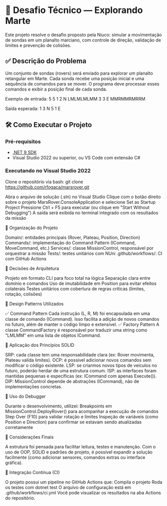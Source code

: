 # 🚀 Desafio Técnico — Explorando Marte

Este projeto resolve o desafio proposto pela Niuco: simular a movimentação de sondas em um planalto marciano, com controle de direção, validação de limites e prevenção de colisões.


## ✅ Descrição do Problema

Um conjunto de sondas (rovers) será enviado para explorar um planalto retangular em Marte. Cada sonda recebe uma posição inicial e uma sequência de comandos para se mover. O programa deve processar esses comandos e exibir a posição final de cada sonda.

Exemplo de entrada:
5 5
1 2 N
LMLMLMLMM
3 3 E
MMRMMRMRRM

Saída esperada:
1 3 N
5 1 E


## 🛠️ Como Executar o Projeto

### Pré-requisitos
- [.NET 9 SDK](https://dotnet.microsoft.com/en-us/download/dotnet/9.0)
- Visual Studio 2022 ou superior, ou VS Code com extensão C#

### Executando no Visual Studio 2022

Clone o repositório via bash:
git clone https://github.com/rfogaca/marsrover.git

Abra o arquivo de solução (.sln) no Visual Studio
Clique com o botão direito sobre o projeto MarsRover.ConsoleApplication e selecione Set as Startup Project
Pressione Ctrl + F5 para executar (ou clique em "Start Without Debugging")
A saída será exibida no terminal integrado com os resultados da missão


🧱 Organização do Projeto

Domain/: entidades principais (Rover, Plateau, Position, Direction)
Commands/: implementação do Command Pattern (ICommand, MoveCommand, etc.)
Services/: classe MissionControl, responsável por orquestrar a missão
Tests/: testes unitários com NUni
.github/workflows/: CI com GitHub Actions


🧠 Decisões de Arquitetura

Projeto em formato CLI para foco total na lógica
Separação clara entre domínio e comandos
Uso de imutabilidade em Position para evitar efeitos colaterais
Testes unitários com cobertura de regras críticas (limites, rotação, colisões)


🧩 Design Patterns Utilizados

✅ Command Pattern
Cada instrução (L, R, M) foi encapsulada em uma classe de comando (ICommand). Isso facilita a adição de novos comandos no futuro, além de manter o código limpo e extensível.
✅ Factory Pattern
A classe CommandFactory é responsável por traduzir uma string como "LMLMM" em uma lista de objetos ICommand.


🧱 Aplicação dos Princípios SOLID

SRP: cada classe tem uma responsabilidade clara (ex: Rover movimenta, Plateau valida limites).
OCP: é possível adicionar novos comandos sem modificar o código existente.
LSP: se criarmos novos tipos de veículos no futuro, poderão herdar de uma estrutura comum.
ISP: as interfaces foram mantidas pequenas e específicas (ex: ICommand com apenas Execute()).
DIP: MissionControl depende de abstrações (ICommand), não de implementações concretas.


🐞 Uso do Debugger

Durante o desenvolvimento, utilizei:
Breakpoints em MissionControl.DeployRover() para acompanhar a execução de comandos
Step Over (F10) para validar rotação e limites
Inspeção de variáveis (como Position e Direction) para confirmar se estavam sendo atualizadas corretamente


💬 Considerações Finais

A estrutura foi pensada para facilitar leitura, testes e manutenção. Com o uso de OOP, SOLID e padrões de projeto, é possível expandir a solução facilmente (como adicionar sensores, comandos extras ou interface gráfica).


🔁 Integração Contínua (CI)

O projeto possui um pipeline no GitHub Actions que:
Compila o projeto
Roda os testes com dotnet test
O arquivo de configuração está em .github/workflows/ci.yml
Você pode visualizar os resultados na aba Actions do repositório.